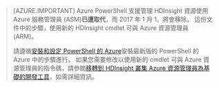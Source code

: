 > [AZURE.IMPORTANT] Azure PowerShell 支援管理 HDInsight 資源使用 Azure 服務管理員 (ASM)__已遭取代__，而 2017 年 1 月 1，將會移除。 這份文件中的步驟，使用新的 HDInsight cmdlet 可與 Azure 資源管理員 (ARM)。
>
> 請遵循[安裝和設定 PowerShell 的 Azure](../articles/powershell-install-configure.md)安裝最新版的 PowerShell 的 Azure 中的步驟進行。 如果您需要修改以使用新的 cmdlet 可與 Azure 資源管理員的指令碼，請參閱[移轉到 HDInsight 叢集 Azure 資源管理員為基礎的開發工具](../articles/hdinsight/hdinsight-hadoop-development-using-azure-resource-manager.md)，如需詳細資訊。
